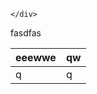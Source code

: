 <!DOCTYPE html>
<html>

<head>
  <meta charset="utf-8">
  <meta name="viewport" content="width=device-width, initial-scale=1.0">
  <title>dd.md</title>
  <link rel="stylesheet" href="https://stackedit.io/style.css" />
</head>

<body class="stackedit">
  <div class="stackedit__left">
    <div class="stackedit__toc">
      
    </div>
  </div>
  <div class="stackedit__right">
    <div class="stackedit__html">
      <p>fasdfas</p>

<table>
<thead>
<tr>
<th>eeewwe</th>
<th>qw</th>
</tr>
</thead>
<tbody>
<tr>
<td>q</td>
<td>q</td>
</tr>
</tbody>
</table>
    </div>
  </div>
</body>

</html>

